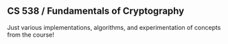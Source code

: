 ## CS 538 / Fundamentals of Cryptography

Just various implementations, algorithms, and experimentation of concepts from the course!
